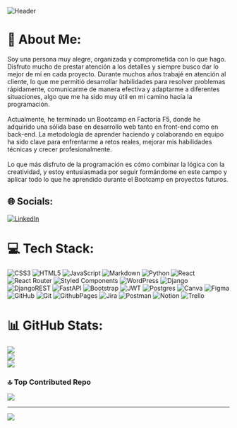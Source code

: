 ![Header](./your-header-image-name.png)



# 💫 About Me:
Soy una persona muy alegre, organizada y comprometida con lo que hago. Disfruto mucho de prestar atención a los detalles y siempre busco dar lo mejor de mí en cada proyecto. Durante muchos años trabajé en atención al cliente, lo que me permitió desarrollar habilidades para resolver problemas rápidamente, comunicarme de manera efectiva y adaptarme a diferentes situaciones, algo que me ha sido muy útil en mi camino hacia la programación.<br><br>Actualmente, he terminado un Bootcamp en Factoría F5, donde he adquirido una sólida base en desarrollo web tanto en front-end como en back-end. La metodología de aprender haciendo y colaborando en equipo ha sido clave para enfrentarme a retos reales, mejorar mis habilidades técnicas y crecer profesionalmente.<br><br>Lo que más disfruto de la programación es cómo combinar la lógica con la creatividad, y estoy entusiasmada por seguir formándome en este campo y aplicar todo lo que he aprendido durante el Bootcamp en proyectos futuros.<br>


## 🌐 Socials:
[![LinkedIn](https://img.shields.io/badge/LinkedIn-%230077B5.svg?logo=linkedin&logoColor=white)](https://linkedin.com/in/https://www.linkedin.com/in/ang%C3%A9lica-p%C3%A9rez/) 

# 💻 Tech Stack:
![CSS3](https://img.shields.io/badge/css3-%231572B6.svg?style=plastic&logo=css3&logoColor=white) ![HTML5](https://img.shields.io/badge/html5-%23E34F26.svg?style=plastic&logo=html5&logoColor=white) ![JavaScript](https://img.shields.io/badge/javascript-%23323330.svg?style=plastic&logo=javascript&logoColor=%23F7DF1E) ![Markdown](https://img.shields.io/badge/markdown-%23000000.svg?style=plastic&logo=markdown&logoColor=white) ![Python](https://img.shields.io/badge/python-3670A0?style=plastic&logo=python&logoColor=ffdd54) ![React](https://img.shields.io/badge/react-%2320232a.svg?style=plastic&logo=react&logoColor=%2361DAFB) ![React Router](https://img.shields.io/badge/React_Router-CA4245?style=plastic&logo=react-router&logoColor=white) ![Styled Components](https://img.shields.io/badge/styled--components-DB7093?style=plastic&logo=styled-components&logoColor=white) ![WordPress](https://img.shields.io/badge/WordPress-%23117AC9.svg?style=plastic&logo=WordPress&logoColor=white) ![Django](https://img.shields.io/badge/django-%23092E20.svg?style=plastic&logo=django&logoColor=white) ![DjangoREST](https://img.shields.io/badge/DJANGO-REST-ff1709?style=plastic&logo=django&logoColor=white&color=ff1709&labelColor=gray) ![FastAPI](https://img.shields.io/badge/FastAPI-005571?style=plastic&logo=fastapi) ![Bootstrap](https://img.shields.io/badge/bootstrap-%238511FA.svg?style=plastic&logo=bootstrap&logoColor=white) ![JWT](https://img.shields.io/badge/JWT-black?style=plastic&logo=JSON%20web%20tokens) ![Postgres](https://img.shields.io/badge/postgres-%23316192.svg?style=plastic&logo=postgresql&logoColor=white) ![Canva](https://img.shields.io/badge/Canva-%2300C4CC.svg?style=plastic&logo=Canva&logoColor=white) ![Figma](https://img.shields.io/badge/figma-%23F24E1E.svg?style=plastic&logo=figma&logoColor=white) ![GitHub](https://img.shields.io/badge/github-%23121011.svg?style=plastic&logo=github&logoColor=white) ![Git](https://img.shields.io/badge/git-%23F05033.svg?style=plastic&logo=git&logoColor=white) ![GithubPages](https://img.shields.io/badge/github%20pages-121013?style=plastic&logo=github&logoColor=white) ![Jira](https://img.shields.io/badge/jira-%230A0FFF.svg?style=plastic&logo=jira&logoColor=white) ![Postman](https://img.shields.io/badge/Postman-FF6C37?style=plastic&logo=postman&logoColor=white) ![Notion](https://img.shields.io/badge/Notion-%23000000.svg?style=plastic&logo=notion&logoColor=white) ![Trello](https://img.shields.io/badge/Trello-%23026AA7.svg?style=plastic&logo=Trello&logoColor=white)
# 📊 GitHub Stats:
![](https://github-readme-stats.vercel.app/api?username=Angelica2013&theme=radical&hide_border=false&include_all_commits=true&count_private=true)<br/>
![](https://github-readme-streak-stats.herokuapp.com/?user=Angelica2013&theme=radical&hide_border=false)<br/>
![](https://github-readme-stats.vercel.app/api/top-langs/?username=Angelica2013&theme=radical&hide_border=false&include_all_commits=true&count_private=true&layout=compact)

### 🔝 Top Contributed Repo
![](https://github-contributor-stats.vercel.app/api?username=Angelica2013&limit=5&theme=dark&combine_all_yearly_contributions=true)

---
[![](https://visitcount.itsvg.in/api?id=Angelica2013&icon=0&color=5)](https://visitcount.itsvg.in)

<!-- Proudly created with GPRM ( https://gprm.itsvg.in ) -->

